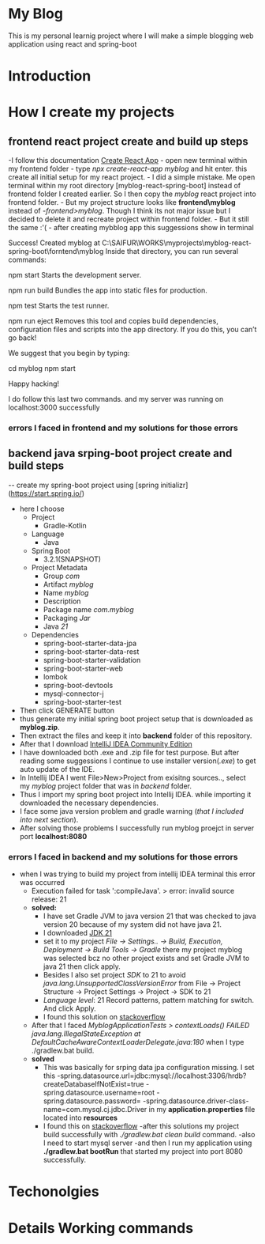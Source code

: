 # My Blog
This is my personal learnig project where I will make a simple blogging web application using react and spring-boot

# Introduction

# How I create my projects
## frontend react project create and  build up steps
-I follow this documentation [Create React App](https://create-react-app.dev/docs/getting-started/)
    - open new terminal within my frontend folder
    - type *npx create-react-app myblog* and hit enter. this create all initial setup for my react project.
    - I did a simple mistake. Me open terminal within my root directory [myblog-react-spring-boot] instead of frontend folder I created earlier. So I then copy the *myblog* react project into frontend folder.
    - But my project structure looks like **frontend\myblog** instead of -*frontend>myblog*. Though I think its not major issue but I decided to delete it and recreate project within frontend folder.
    - But it still the same :'(
    - after creating mybblog app this suggessions show in terminal 

Success! Created myblog at C:\SAIFUR\WORKS\myprojects\myblog-react-spring-boot\forntend\myblog
Inside that directory, you can run several commands:

npm start
Starts the development server.

npm run build
Bundles the app into static files for production.

npm test
Starts the test runner.

npm run eject
Removes this tool and copies build dependencies, configuration files
and scripts into the app directory. If you do this, you can’t go back!

We suggest that you begin by typing:

cd myblog
npm start

Happy hacking!

I do follow this last two commands. and my server was running on localhost:3000 successfully

### errors I faced in frontend and my solutions for those errors

## backend java srping-boot project create and build steps

-- create my spring-boot project using [spring initializr] (https://start.spring.io/)
- here I choose
    - Project
        * Gradle-Kotlin 
    - Language
        * Java
    - Spring Boot
        * 3.2.1(SNAPSHOT)
    - Project Metadata
        - Group *com*
        - Artifact *myblog*
        - Name *myblog*
        - Description 
        - Package name *com.myblog*
        - Packaging *Jar*
        - Java *21*
    - Dependencies
        - spring-boot-starter-data-jpa
        - spring-boot-starter-data-rest
        - spring-boot-starter-validation
        - spring-boot-starter-web
        - lombok
        - spring-boot-devtools
        - mysql-connector-j
        - spring-boot-starter-test
- Then click GENERATE button
- thus generate my initial spring boot project setup that is downloaded as **myblog.zip**. 
- Then extract the files and keep it into **backend** folder of this repository.
- After that I download [IntelliJ IDEA Community Edition](https://www.jetbrains.com/idea/download/?section=windows)
- I have downloaded both .exe and .zip file for test purpose. But after reading some suggessions I continue to use installer version(*.exe*) to get auto update of the IDE.
- In Intellij IDEA I went File>New>Project from exisitng sources.., select my *myblog* project folder that was in *backend* folder.
- Thus I import my spring boot project into Intellij IDEA. while importing it downloaded the necessary dependencies.
- I face some java version problem and gradle warning (*that I included into next section*). 
- After solving those problems I successfully run myblog proejct in server port **localhost:8080**


### errors I faced in backend and my solutions for those errors
- when I was trying to build my project from intellij IDEA terminal this error was occurred
    - Execution failed for task ':compileJava'. > error: invalid source release: 21
    - **solved:** 
        - I have set Gradle JVM to java version 21 that was checked to java version 20 because of my system did not have java 21. 
        - I downloaded [JDK 21](https://www.oracle.com/java/technologies/downloads/#jdk21-windows) 
        - set it to my project *File -> Settings.. -> Build, Execution, Deployment -> Build Tools -> Gradle* there my project myblog was selected bcz no other project exists and set Gradle JVM to  java 21 then click apply.
        - Besides I also set project *SDK* to 21 to avoid *java.lang.UnsupportedClassVersionError* from File -> Project Structure -> Project Settings -> Project -> SDK to 21
        - *Language level*: 21 Record patterns, pattern matching for switch. And click Apply.
        - I found this solution on [stackoverflow](https://stackoverflow.com/a/70215091)
    - After that I faced *MyblogApplicationTests > contextLoads() FAILED java.lang.IllegalStateException at DefaultCacheAwareContextLoaderDelegate.java:180* when I type ./gradlew.bat build.
    - **solved**
        - This was basically for srping data jpa configuration missing. I set this 
            -spring.datasource.url=jdbc:mysql://localhost:3306/hrdb?createDatabaseIfNotExist=true
            -spring.datasource.username=root
            -spring.datasource.password=
            -spring.datasource.driver-class-name=com.mysql.cj.jdbc.Driver in my **application.properties** file located into **resources** 
        - I found this on [stackoverflow](https://stackoverflow.com/a/31781524)
-after this solutions my project build successfully with *./gradlew.bat clean build* command.
-also I need to start mysql server 
-and then I run my application using **./gradlew.bat bootRun** that started my project into port 8080 successfully.

    


# Techonolgies

# Details Working commands
